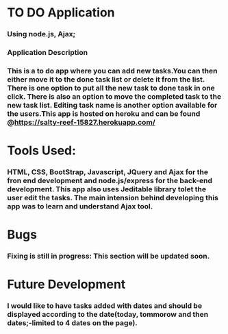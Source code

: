 # TO DO Application 
### Using node.js, Ajax;

### Application Description
### This is a to do app where you can add new tasks.You can then either move it to the done task list or delete it from the list. There is one option to put all the new task to done task in one click. There is also an option to move the completed task to the new task list. Editing task name is another option available for the users.This app is hosted on heroku and can be found @https://salty-reef-15827.herokuapp.com/

# Tools Used:
### HTML, CSS, BootStrap, Javascript, JQuery and Ajax for the fron end development and node.js/express for the back-end development. This app also uses Jeditable library tolet the user edit the tasks. The main intension behind developing this app was to learn and understand Ajax tool.

# Bugs
### Fixing is still in progress: This section will be updated soon.

# Future Development
### I would like to have tasks added with dates and should be displayed according to the date(today, tommorow and then dates;-limited to 4 dates on the page).


